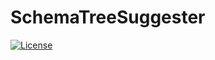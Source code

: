 # SchemaTreeSuggester
[![License](https://poser.pugx.org/propertysuggester/property-suggester/license.png)](https://packagist.org/packages/propertysuggester/propertysuggester)

